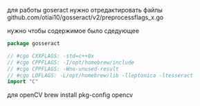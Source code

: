 для работы goseract нужно отредактировать файлы
github.com/otiai10/gosseract/v2/preprocessflags_x.go

нужно чтобы содержимое было сдедующее

```go
package gosseract

// #cgo CXXFLAGS: -std=c++0x
// #cgo CPPFLAGS: -I/opt/homebrew/include
// #cgo CPPFLAGS: -Wno-unused-result
// #cgo LDFLAGS: -L/opt/homebrew/lib -lleptonica -ltesseract
import "C"
```

для openCV
brew install pkg-config opencv
